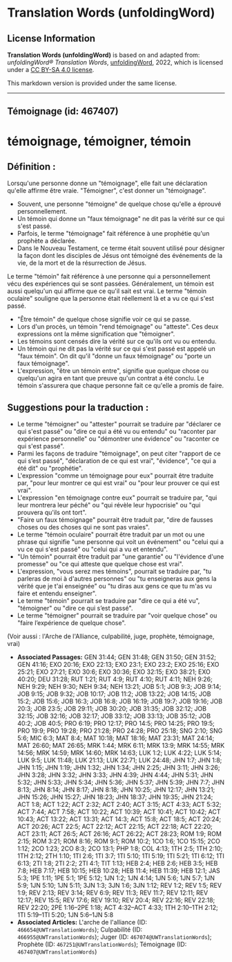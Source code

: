 # Translation Words (unfoldingWord)

## License Information

**Translation Words (unfoldingWord)** is based on and adapted from: _unfoldingWord® Translation Words_, [unfoldingWord](https://unfoldingword.org/utw), 2022, which is licensed under a [CC BY-SA 4.0 license](https://creativecommons.org/licenses/by-sa/4.0/legalcode.en).

This markdown version is provided under the same license.



--------------------------------

## Témoignage (id: 467407)

témoignage, témoigner, témoin
=============================

Définition :
------------

Lorsqu'une personne donne un "témoignage", elle fait une déclaration qu'elle affirme être vraie. "Témoigner", c'est donner un "témoignage".

* Souvent, une personne "témoigne" de quelque chose qu'elle a éprouvé personnellement.
* Un témoin qui donne un "faux témoignage" ne dit pas la vérité sur ce qui s'est passé.
* Parfois, le terme "témoignage" fait référence à une prophétie qu'un prophète a déclarée.
* Dans le Nouveau Testament, ce terme était souvent utilisé pour désigner la façon dont les disciples de Jésus ont témoigné des événements de la vie, de la mort et de la résurrection de Jésus.

Le terme "témoin" fait référence à une personne qui a personnellement vécu des expériences qui se sont passées. Généralement, un témoin est aussi quelqu'un qui affirme que ce qu'il sait est vrai. Le terme "témoin oculaire" souligne que la personne était réellement là et a vu ce qui s'est passé.

* "Être témoin" de quelque chose signifie voir ce qui se passe.
* Lors d'un procès, un témoin "rend témoignage" ou "atteste". Ces deux expressions ont la même signification que "témoigner".
* Les témoins sont censés dire la vérité sur ce qu'ils ont vu ou entendu.
* Un témoin qui ne dit pas la vérité sur ce qui s'est passé est appelé un "faux témoin". On dit qu'il "donne un faux témoignage" ou "porte un faux témoignage".
* L'expression, "être un témoin entre", signifie que quelque chose ou quelqu'un agira en tant que preuve qu'un contrat a été conclu. Le témoin s'assurera que chaque personne fait ce qu'elle a promis de faire.

Suggestions pour la traduction :
--------------------------------

* Le terme "témoigner" ou "attester" pourrait se traduire par "déclarer ce qui s'est passé" ou "dire ce qui a été vu ou entendu" ou "raconter par expérience personnelle" ou "démontrer une évidence" ou "raconter ce qui s'est passé".
* Parmi les façons de traduire "témoignage", on peut citer "rapport de ce qui s’est passé", "déclaration de ce qui est vrai", "évidence", "ce qui a été dit" ou "prophétie".
* L'expression "comme un témoignage pour eux" pourrait être traduite par, "pour leur montrer ce qui est vrai" ou "pour leur prouver ce qui est vrai".
* L'expression "en témoignage contre eux" pourrait se traduire par, "qui leur montrera leur péché" ou "qui révèle leur hypocrisie" ou "qui prouvera qu'ils ont tort".
* "Faire un faux témoignage" pourrait être traduit par, "dire de fausses choses ou des choses qui ne sont pas vraies".
* Le terme "témoin oculaire" pourrait être traduit par un mot ou une phrase qui signifie "une personne qui voit un événement" ou "celui qui a vu ce qui s'est passé" ou "celui qui a vu et entendu".
* "Un témoin" pourrait être traduit par "une garantie" ou "l'évidence d'une promesse" ou "ce qui atteste que quelque chose est vrai".
* L'expression, "vous serez mes témoins", pourrait se traduire par, "tu parleras de moi à d'autres personnes" ou "tu enseigneras aux gens la vérité que je t'ai enseignée" ou "tu diras aux gens ce que tu m'as vu faire et entendu enseigner".
* Le terme "témoin" pourrait se traduire par "dire ce qui a été vu", "témoigner" ou "dire ce qui s’est passé".
* Le terme "témoigner" pourrait se traduire par "voir quelque chose" ou "faire l’expérience de quelque chose".

(Voir aussi : l'Arche de l'Alliance, culpabilité, juge, prophète, témoignage, vrai)

* **Associated Passages:** GEN 31:44; GEN 31:48; GEN 31:50; GEN 31:52; GEN 41:16; EXO 20:16; EXO 22:13; EXO 23:1; EXO 23:2; EXO 25:16; EXO 25:21; EXO 27:21; EXO 30:6; EXO 30:36; EXO 32:15; EXO 38:21; EXO 40:20; DEU 31:28; RUT 1:21; RUT 4:9; RUT 4:10; RUT 4:11; NEH 9:26; NEH 9:29; NEH 9:30; NEH 9:34; NEH 13:21; JOB 5:1; JOB 9:3; JOB 9:14; JOB 9:15; JOB 9:32; JOB 10:17; JOB 11:2; JOB 13:22; JOB 14:15; JOB 15:2; JOB 15:6; JOB 16:3; JOB 16:8; JOB 16:19; JOB 19:7; JOB 19:16; JOB 20:3; JOB 23:5; JOB 29:11; JOB 30:20; JOB 31:35; JOB 32:12; JOB 32:15; JOB 32:16; JOB 32:17; JOB 33:12; JOB 33:13; JOB 35:12; JOB 40:2; JOB 40:5; PRO 6:19; PRO 12:17; PRO 14:5; PRO 14:25; PRO 19:5; PRO 19:9; PRO 19:28; PRO 21:28; PRO 24:28; PRO 25:18; SNG 2:10; SNG 5:6; MIC 6:3; MAT 8:4; MAT 10:18; MAT 18:16; MAT 23:31; MAT 24:14; MAT 26:60; MAT 26:65; MRK 1:44; MRK 6:11; MRK 13:9; MRK 14:55; MRK 14:56; MRK 14:59; MRK 14:60; MRK 14:63; LUK 1:2; LUK 4:22; LUK 5:14; LUK 9:5; LUK 11:48; LUK 21:13; LUK 22:71; LUK 24:48; JHN 1:7; JHN 1:8; JHN 1:15; JHN 1:19; JHN 1:32; JHN 1:34; JHN 2:25; JHN 3:11; JHN 3:26; JHN 3:28; JHN 3:32; JHN 3:33; JHN 4:39; JHN 4:44; JHN 5:31; JHN 5:32; JHN 5:33; JHN 5:34; JHN 5:36; JHN 5:37; JHN 5:39; JHN 7:7; JHN 8:13; JHN 8:14; JHN 8:17; JHN 8:18; JHN 10:25; JHN 12:17; JHN 13:21; JHN 15:26; JHN 15:27; JHN 18:23; JHN 18:37; JHN 19:35; JHN 21:24; ACT 1:8; ACT 1:22; ACT 2:32; ACT 2:40; ACT 3:15; ACT 4:33; ACT 5:32; ACT 7:44; ACT 7:58; ACT 10:22; ACT 10:39; ACT 10:41; ACT 10:42; ACT 10:43; ACT 13:22; ACT 13:31; ACT 14:3; ACT 15:8; ACT 18:5; ACT 20:24; ACT 20:26; ACT 22:5; ACT 22:12; ACT 22:15; ACT 22:18; ACT 22:20; ACT 23:11; ACT 26:5; ACT 26:16; ACT 26:22; ACT 28:23; ROM 1:9; ROM 2:15; ROM 3:21; ROM 8:16; ROM 9:1; ROM 10:2; 1CO 1:6; 1CO 15:15; 2CO 1:12; 2CO 1:23; 2CO 8:3; 2CO 13:1; PHP 1:8; COL 4:13; 1TH 2:5; 1TH 2:10; 1TH 2:12; 2TH 1:10; 1TI 2:6; 1TI 3:7; 1TI 5:10; 1TI 5:19; 1TI 5:21; 1TI 6:12; 1TI 6:13; 2TI 1:8; 2TI 2:2; 2TI 4:1; TIT 1:13; HEB 2:4; HEB 2:6; HEB 3:5; HEB 7:8; HEB 7:17; HEB 10:15; HEB 10:28; HEB 11:4; HEB 11:39; HEB 12:1; JAS 5:3; 1PE 1:11; 1PE 5:1; 1PE 5:12; 1JN 1:2; 1JN 4:14; 1JN 5:6; 1JN 5:7; 1JN 5:9; 1JN 5:10; 1JN 5:11; 3JN 1:3; 3JN 1:6; 3JN 1:12; REV 1:2; REV 1:5; REV 1:9; REV 2:13; REV 3:14; REV 6:9; REV 11:3; REV 11:7; REV 12:11; REV 12:17; REV 15:5; REV 17:6; REV 19:10; REV 20:4; REV 22:16; REV 22:18; REV 22:20; 2PE 1:16–2PE 1:18; ACT 4:32–ACT 4:33; 1TH 2:10–1TH 2:12; 1TI 5:19–1TI 5:20; 1JN 5:6–1JN 5:8
* **Associated Articles:** L'arche de l'alliance (ID: `466654@UWTranslationWords`); Culpabilité (ID: `466955@UWTranslationWords`); Juger (ID: `467074@UWTranslationWords`); Prophète (ID: `467251@UWTranslationWords`); Témoignage (ID: `467407@UWTranslationWords`)

